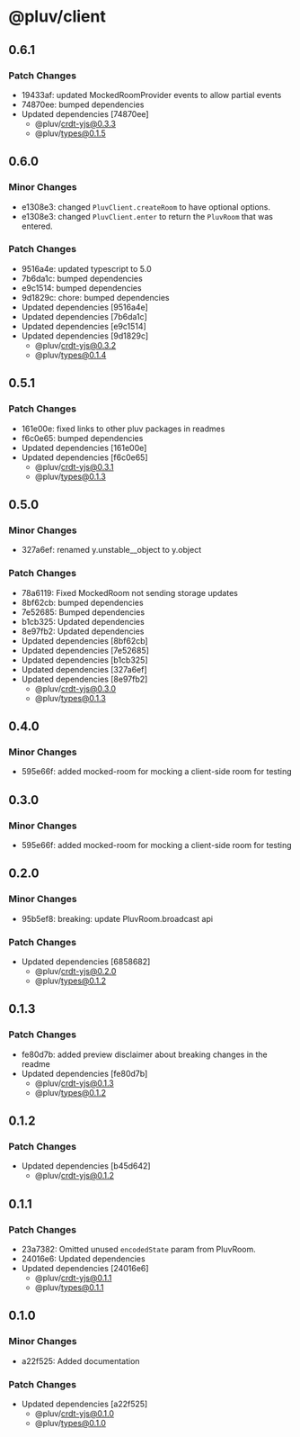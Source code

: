 # @pluv/client

## 0.6.1

### Patch Changes

- 19433af: updated MockedRoomProvider events to allow partial events
- 74870ee: bumped dependencies
- Updated dependencies [74870ee]
  - @pluv/crdt-yjs@0.3.3
  - @pluv/types@0.1.5

## 0.6.0

### Minor Changes

- e1308e3: changed `PluvClient.createRoom` to have optional options.
- e1308e3: changed `PluvClient.enter` to return the `PluvRoom` that was entered.

### Patch Changes

- 9516a4e: updated typescript to 5.0
- 7b6da1c: bumped dependencies
- e9c1514: bumped dependencies
- 9d1829c: chore: bumped dependencies
- Updated dependencies [9516a4e]
- Updated dependencies [7b6da1c]
- Updated dependencies [e9c1514]
- Updated dependencies [9d1829c]
  - @pluv/crdt-yjs@0.3.2
  - @pluv/types@0.1.4

## 0.5.1

### Patch Changes

- 161e00e: fixed links to other pluv packages in readmes
- f6c0e65: bumped dependencies
- Updated dependencies [161e00e]
- Updated dependencies [f6c0e65]
  - @pluv/crdt-yjs@0.3.1
  - @pluv/types@0.1.3

## 0.5.0

### Minor Changes

- 327a6ef: renamed y.unstable\_\_object to y.object

### Patch Changes

- 78a6119: Fixed MockedRoom not sending storage updates
- 8bf62cb: bumped dependencies
- 7e52685: Bumped dependencies
- b1cb325: Updated dependencies
- 8e97fb2: Updated dependencies
- Updated dependencies [8bf62cb]
- Updated dependencies [7e52685]
- Updated dependencies [b1cb325]
- Updated dependencies [327a6ef]
- Updated dependencies [8e97fb2]
  - @pluv/crdt-yjs@0.3.0
  - @pluv/types@0.1.3

## 0.4.0

### Minor Changes

- 595e66f: added mocked-room for mocking a client-side room for testing

## 0.3.0

### Minor Changes

- 595e66f: added mocked-room for mocking a client-side room for testing

## 0.2.0

### Minor Changes

- 95b5ef8: breaking: update PluvRoom.broadcast api

### Patch Changes

- Updated dependencies [6858682]
  - @pluv/crdt-yjs@0.2.0
  - @pluv/types@0.1.2

## 0.1.3

### Patch Changes

- fe80d7b: added preview disclaimer about breaking changes in the readme
- Updated dependencies [fe80d7b]
  - @pluv/crdt-yjs@0.1.3
  - @pluv/types@0.1.2

## 0.1.2

### Patch Changes

- Updated dependencies [b45d642]
  - @pluv/crdt-yjs@0.1.2

## 0.1.1

### Patch Changes

- 23a7382: Omitted unused `encodedState` param from PluvRoom.
- 24016e6: Updated dependencies
- Updated dependencies [24016e6]
  - @pluv/crdt-yjs@0.1.1
  - @pluv/types@0.1.1

## 0.1.0

### Minor Changes

- a22f525: Added documentation

### Patch Changes

- Updated dependencies [a22f525]
  - @pluv/crdt-yjs@0.1.0
  - @pluv/types@0.1.0
